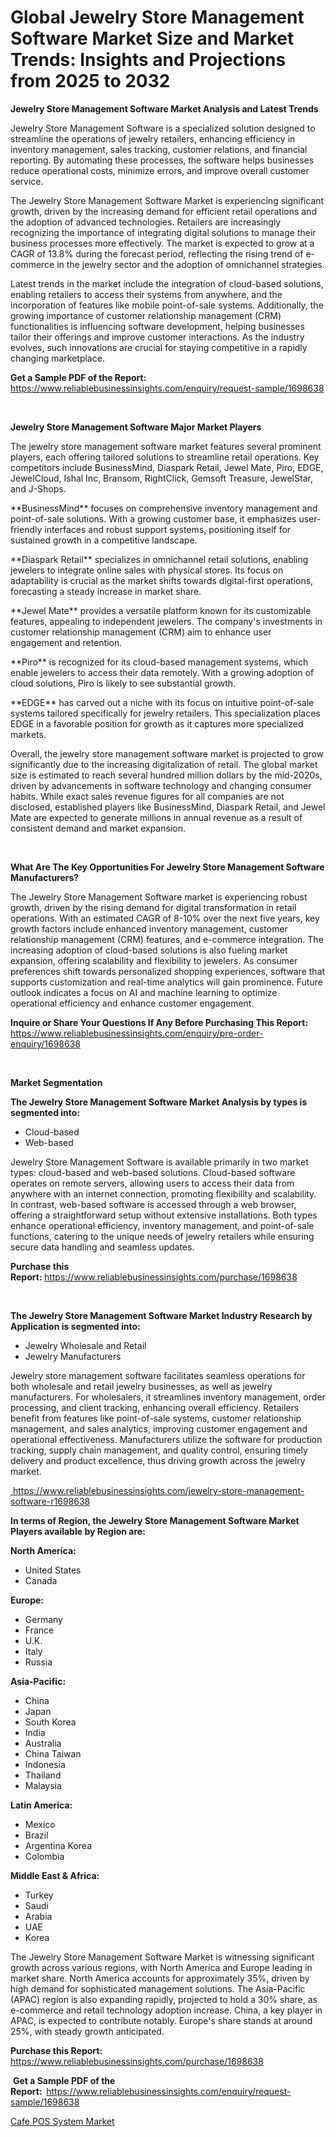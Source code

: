 <p><h1>Global Jewelry Store Management Software Market Size and Market Trends: Insights and Projections from 2025 to 2032</h1></p><p><strong>Jewelry Store Management Software Market Analysis and Latest Trends</strong></p>
<p><p>Jewelry Store Management Software is a specialized solution designed to streamline the operations of jewelry retailers, enhancing efficiency in inventory management, sales tracking, customer relations, and financial reporting. By automating these processes, the software helps businesses reduce operational costs, minimize errors, and improve overall customer service.</p><p>The Jewelry Store Management Software Market is experiencing significant growth, driven by the increasing demand for efficient retail operations and the adoption of advanced technologies. Retailers are increasingly recognizing the importance of integrating digital solutions to manage their business processes more effectively. The market is expected to grow at a CAGR of 13.8% during the forecast period, reflecting the rising trend of e-commerce in the jewelry sector and the adoption of omnichannel strategies.</p><p>Latest trends in the market include the integration of cloud-based solutions, enabling retailers to access their systems from anywhere, and the incorporation of features like mobile point-of-sale systems. Additionally, the growing importance of customer relationship management (CRM) functionalities is influencing software development, helping businesses tailor their offerings and improve customer interactions. As the industry evolves, such innovations are crucial for staying competitive in a rapidly changing marketplace.</p></p>
<p><strong>Get a Sample PDF of the Report:&nbsp;</strong> <a href="https://www.reliablebusinessinsights.com/enquiry/request-sample/1698638?utm_campaign=100&utm_medium=2&utm_source=Github&utm_content=ia&utm_term=09012025&utm_id=jewelry-store-management-software">https://www.reliablebusinessinsights.com/enquiry/request-sample/1698638</a></p>
<p>&nbsp;</p>
<p><strong>Jewelry Store Management Software Major Market Players</strong></p>
<p><p>The jewelry store management software market features several prominent players, each offering tailored solutions to streamline retail operations. Key competitors include BusinessMind, Diaspark Retail, Jewel Mate, Piro, EDGE, JewelCloud, Ishal Inc, Bransom, RightClick, Gemsoft Treasure, JewelStar, and J-Shops.</p><p>**BusinessMind** focuses on comprehensive inventory management and point-of-sale solutions. With a growing customer base, it emphasizes user-friendly interfaces and robust support systems, positioning itself for sustained growth in a competitive landscape.</p><p>**Diaspark Retail** specializes in omnichannel retail solutions, enabling jewelers to integrate online sales with physical stores. Its focus on adaptability is crucial as the market shifts towards digital-first operations, forecasting a steady increase in market share.</p><p>**Jewel Mate** provides a versatile platform known for its customizable features, appealing to independent jewelers. The company's investments in customer relationship management (CRM) aim to enhance user engagement and retention.</p><p>**Piro** is recognized for its cloud-based management systems, which enable jewelers to access their data remotely. With a growing adoption of cloud solutions, Piro is likely to see substantial growth.</p><p>**EDGE** has carved out a niche with its focus on intuitive point-of-sale systems tailored specifically for jewelry retailers. This specialization places EDGE in a favorable position for growth as it captures more specialized markets.</p><p>Overall, the jewelry store management software market is projected to grow significantly due to the increasing digitalization of retail. The global market size is estimated to reach several hundred million dollars by the mid-2020s, driven by advancements in software technology and changing consumer habits. While exact sales revenue figures for all companies are not disclosed, established players like BusinessMind, Diaspark Retail, and Jewel Mate are expected to generate millions in annual revenue as a result of consistent demand and market expansion.</p></p>
<p>&nbsp;</p>
<p><strong>What Are The Key Opportunities For Jewelry Store Management Software Manufacturers?</strong></p>
<p><p>The Jewelry Store Management Software market is experiencing robust growth, driven by the rising demand for digital transformation in retail operations. With an estimated CAGR of 8-10% over the next five years, key growth factors include enhanced inventory management, customer relationship management (CRM) features, and e-commerce integration. The increasing adoption of cloud-based solutions is also fueling market expansion, offering scalability and flexibility to jewelers. As consumer preferences shift towards personalized shopping experiences, software that supports customization and real-time analytics will gain prominence. Future outlook indicates a focus on AI and machine learning to optimize operational efficiency and enhance customer engagement.</p></p>
<p><strong>Inquire or Share Your Questions If Any Before Purchasing This Report:</strong> <a href="https://www.reliablebusinessinsights.com/enquiry/pre-order-enquiry/1698638?utm_campaign=100&utm_medium=2&utm_source=Github&utm_content=ia&utm_term=09012025&utm_id=jewelry-store-management-software">https://www.reliablebusinessinsights.com/enquiry/pre-order-enquiry/1698638</a></p>
<p>&nbsp;</p>
<p><strong>Market Segmentation</strong></p>
<p><strong>The Jewelry Store Management Software Market Analysis by types is segmented into:</strong></p>
<p><ul><li>Cloud-based</li><li>Web-based</li></ul></p>
<p><p>Jewelry Store Management Software is available primarily in two market types: cloud-based and web-based solutions. Cloud-based software operates on remote servers, allowing users to access their data from anywhere with an internet connection, promoting flexibility and scalability. In contrast, web-based software is accessed through a web browser, offering a straightforward setup without extensive installations. Both types enhance operational efficiency, inventory management, and point-of-sale functions, catering to the unique needs of jewelry retailers while ensuring secure data handling and seamless updates.</p></p>
<p><strong>Purchase this Report:&nbsp;</strong><a href="https://www.reliablebusinessinsights.com/purchase/1698638?utm_campaign=100&utm_medium=2&utm_source=Github&utm_content=ia&utm_term=09012025&utm_id=jewelry-store-management-software">https://www.reliablebusinessinsights.com/purchase/1698638</a></p>
<p>&nbsp;</p>
<p><strong>The Jewelry Store Management Software Market Industry Research by Application is segmented into:</strong></p>
<p><ul><li>Jewelry Wholesale and Retail</li><li>Jewelry Manufacturers</li></ul></p>
<p><p>Jewelry store management software facilitates seamless operations for both wholesale and retail jewelry businesses, as well as jewelry manufacturers. For wholesalers, it streamlines inventory management, order processing, and client tracking, enhancing overall efficiency. Retailers benefit from features like point-of-sale systems, customer relationship management, and sales analytics, improving customer engagement and operational effectiveness. Manufacturers utilize the software for production tracking, supply chain management, and quality control, ensuring timely delivery and product excellence, thus driving growth across the jewelry market.</p></p>
<p><a href="https://www.reliablebusinessinsights.com/jewelry-store-management-software-r1698638?utm_campaign=100&utm_medium=2&utm_source=Github&utm_content=ia&utm_term=09012025&utm_id=jewelry-store-management-software">&nbsp;https://www.reliablebusinessinsights.com/jewelry-store-management-software-r1698638</a></p>
<p><strong>In terms of Region, the Jewelry Store Management Software Market Players available by Region are:</strong></p>
<p>
    <p> <strong> North America: </strong>
        <ul>
            <li>United States</li>
            <li>Canada</li>
        </ul>
        </p> 
    <p> <strong> Europe: </strong>
        <ul>
            <li>Germany</li>
            <li>France</li>
            <li>U.K.</li>
            <li>Italy</li>
            <li>Russia</li>
        </ul>
        </p> 
    <p> <strong> Asia-Pacific: </strong>
        <ul>
            <li>China</li>
            <li>Japan</li>
            <li>South Korea</li>
            <li>India</li>
            <li>Australia</li>
            <li>China Taiwan</li>
            <li>Indonesia</li>
            <li>Thailand</li>
            <li>Malaysia</li>
        </ul>
        </p> 
    <p> <strong> Latin America: </strong>
        <ul>
            <li>Mexico</li>
            <li>Brazil</li>
            <li>Argentina Korea</li>
            <li>Colombia</li>
        </ul>
        </p> 
    <p> <strong> Middle East & Africa: </strong>
        <ul>
            <li>Turkey</li>
            <li>Saudi</li>
            <li>Arabia</li>
            <li>UAE</li>
            <li>Korea</li>
        </ul>
    </p>
    </p>
<p><p>The Jewelry Store Management Software Market is witnessing significant growth across various regions, with North America and Europe leading in market share. North America accounts for approximately 35%, driven by high demand for sophisticated management solutions. The Asia-Pacific (APAC) region is also expanding rapidly, projected to hold a 30% share, as e-commerce and retail technology adoption increase. China, a key player in APAC, is expected to contribute notably. Europe's share stands at around 25%, with steady growth anticipated.</p></p>
<p><strong>Purchase this Report: </strong><a href="https://www.reliablebusinessinsights.com/purchase/1698638?utm_campaign=100&utm_medium=2&utm_source=Github&utm_content=ia&utm_term=09012025&utm_id=jewelry-store-management-software">https://www.reliablebusinessinsights.com/purchase/1698638</a></p>
<p>&nbsp;<strong>Get a Sample PDF of the Report:&nbsp;&nbsp;</strong><a href="https://www.reliablebusinessinsights.com/enquiry/request-sample/1698638?utm_campaign=100&utm_medium=2&utm_source=Github&utm_content=ia&utm_term=09012025&utm_id=jewelry-store-management-software">https://www.reliablebusinessinsights.com/enquiry/request-sample/1698638</a></p>
<p><strong></strong></p>
<p><p><a href="https://github.com/janraimondo83/Market-Research-Report-List-1/blob/main/cafe-pos-system-market.md?utm_campaign=100&utm_medium=2&utm_source=Github&utm_content=ia&utm_term=09012025&utm_id=jewelry-store-management-software">Cafe POS System Market</a></p></p>
